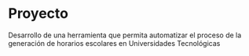 # Proyecto
Desarrollo de una herramienta que permita automatizar el proceso de la generación de horarios escolares en Universidades Tecnológicas
